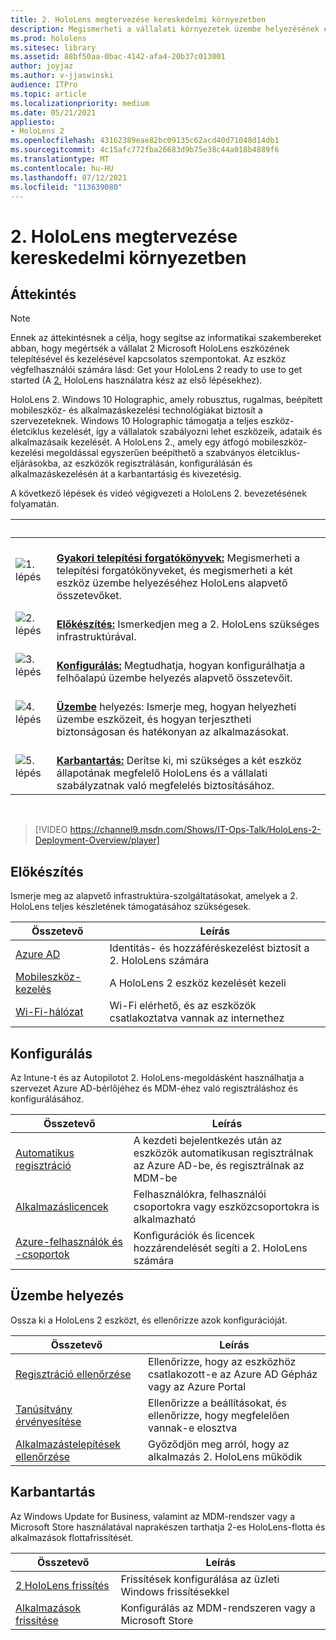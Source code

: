 ```yaml
---
title: 2. HoloLens megtervezése kereskedelmi környezetben
description: Megismerheti a vállalati környezetek üzembe helyezésének és kezelésének alapvető HoloLens, beleértve az infrastruktúrát, az Azure Active Directoryt és a mobileszköz-felügyeletet.
ms.prod: hololens
ms.sitesec: library
ms.assetid: 88bf50aa-0bac-4142-afa4-20b37c013001
author: joyjaz
ms.author: v-jjaswinski
audience: ITPro
ms.topic: article
ms.localizationpriority: medium
ms.date: 05/21/2021
appliesto:
- HoloLens 2
ms.openlocfilehash: 43162389eae82bc09135c62acd40d71048d14db1
ms.sourcegitcommit: 4c15afc772fba26683d9b75e38c44a018b4889f6
ms.translationtype: MT
ms.contentlocale: hu-HU
ms.lasthandoff: 07/12/2021
ms.locfileid: "113639080"
---
```

# <a name="planning-hololens-2-deployment-in-a-commercial-environment"></a>2. HoloLens megtervezése kereskedelmi környezetben

## <a name="overview"></a>Áttekintés

> [!NOTE]
> Ennek az áttekintésnek a célja, hogy segítse az informatikai szakembereket abban, hogy megértsék a vállalat 2 Microsoft HoloLens eszközének telepítésével és kezelésével kapcsolatos szempontokat. Az eszköz végfelhasználói számára lásd: Get your HoloLens 2 ready to use to get started (A [2.](hololens2-setup.md) HoloLens használatra kész az első lépésekhez).

HoloLens 2. Windows 10 Holographic, amely robusztus, rugalmas, beépített mobileszköz- és alkalmazáskezelési technológiákat biztosít a szervezeteknek. Windows 10 Holographic támogatja a teljes eszköz-életciklus kezelését, így a vállalatok szabályozni lehet eszközeik, adataik és alkalmazásaik kezelését. A HoloLens 2., amely egy átfogó mobileszköz-kezelési megoldással egyszerűen beépíthető a szabványos életciklus-eljárásokba, az eszközök regisztrálásán, konfigurálásán és alkalmazáskezelésén át a karbantartásig és kivezetésig.

A következő lépések és videó végigvezeti a HoloLens 2. bevezetésének folyamatán.

| &nbsp; | &nbsp; |
|--|--|
| ![1. lépés](images/1green.png)| <br/> **[Gyakori telepítési forgatókönyvek:](hololens-requirements.md)** Megismerheti a telepítési forgatókönyveket, és megismerheti a két eszköz üzembe helyezéséhez HoloLens alapvető összetevőket. |
| ![2. lépés](images/2green.png)| <br/> **[Előkészítés:](#prepare)** Ismerkedjen meg a 2. HoloLens szükséges infrastruktúrával. |
| ![3. lépés](images/3green.png) | <br/> **[Konfigurálás:](#configure)** Megtudhatja, hogyan konfigurálhatja a felhőalapú üzembe helyezés alapvető összetevőit. |
| ![4. lépés](images/4green.png) | <br/> **[Üzembe](#deploy)** helyezés: Ismerje meg, hogyan helyezheti üzembe eszközeit, és hogyan terjesztheti biztonságosan és hatékonyan az alkalmazásokat. |
| ![5. lépés](images/5green.png) | <br/> **[Karbantartás:](#maintain)** Derítse ki, mi szükséges a két eszköz állapotának megfelelő HoloLens és a vállalati szabályzatnak való megfelelés biztosításához. |

<br/>

> [!VIDEO https://channel9.msdn.com/Shows/IT-Ops-Talk/HoloLens-2-Deployment-Overview/player]

## <a name="prepare"></a>Előkészítés

Ismerje meg az alapvető infrastruktúra-szolgáltatásokat, amelyek a 2. HoloLens teljes készletének támogatásához szükségesek.

| Összetevő | Leírás |
|-----------|------------|
| [Azure AD](hololens-identity.md) | Identitás- és hozzáféréskezelést biztosít a 2. HoloLens számára  |
| [Mobileszköz-kezelés](hololens-mdm-configure.md)| A HoloLens 2 eszköz kezelését kezeli  |
| [Wi-Fi-hálózat](hololens-commercial-infrastructure.md)| Wi-Fi elérhető, és az eszközök csatlakoztatva vannak az internethez  |

## <a name="configure"></a>Konfigurálás

Az Intune-t és az Autopilotot 2. HoloLens-megoldásként használhatja a szervezet Azure AD-bérlőjéhez és MDM-éhez való regisztráláshoz és konfigurálásához.

| Összetevő | Leírás |
|-----------|------------|
| [Automatikus regisztráció](hololens-enroll-mdm.md#auto-enrollment-in-mdm) | A kezdeti bejelentkezés után az eszközök automatikusan regisztrálnak az Azure AD-be, és regisztrálnak az MDM-be  |
| [Alkalmazáslicencek](hololens2-cloud-connected-configure.md#application-licenses)| Felhasználókra, felhasználói csoportokra vagy eszközcsoportokra is alkalmazható  |
| [Azure-felhasználók és -csoportok](hololens2-cloud-connected-configure.md#azure-users-and-groups) | Konfigurációk és licencek hozzárendelését segíti a 2. HoloLens számára  |

## <a name="deploy"></a>Üzembe helyezés

Ossza ki a HoloLens 2 eszközt, és ellenőrizze azok konfigurációját. 

| Összetevő | Leírás |
|-----------|------------|
| [Regisztráció ellenőrzése](hololens2-corp-connected-deploy.md#enrollment-validation) | Ellenőrizze, hogy az eszközhöz csatlakozott-e az Azure AD Gépház vagy az Azure Portal |
| [Tanúsítvány érvényesítése](hololens2-corp-connected-deploy.md#wi-fi-certificate-validation) | Ellenőrizze a beállításokat, és ellenőrizze, hogy megfelelően vannak-e elosztva |
| [Alkalmazástelepítések ellenőrzése](hololens2-corp-connected-deploy.md#validate-lob-app-install) | Győződjön meg arról, hogy az alkalmazás 2. HoloLens működik |

## <a name="maintain"></a>Karbantartás

Az Windows Update for Business, valamint az MDM-rendszer vagy a Microsoft Store használatával naprakészen tarthatja 2-es HoloLens-flotta és alkalmazások flottafrissítését.

| Összetevő | Leírás |
|-----------|------------|
| [2 HoloLens frissítés](hololens-updates.md) | Frissítések konfigurálása az üzleti Windows frissítésekkel |
| [Alkalmazások frissítése](app-deploy-overview.md) | Konfigurálás az MDM-rendszeren vagy a Microsoft Store
